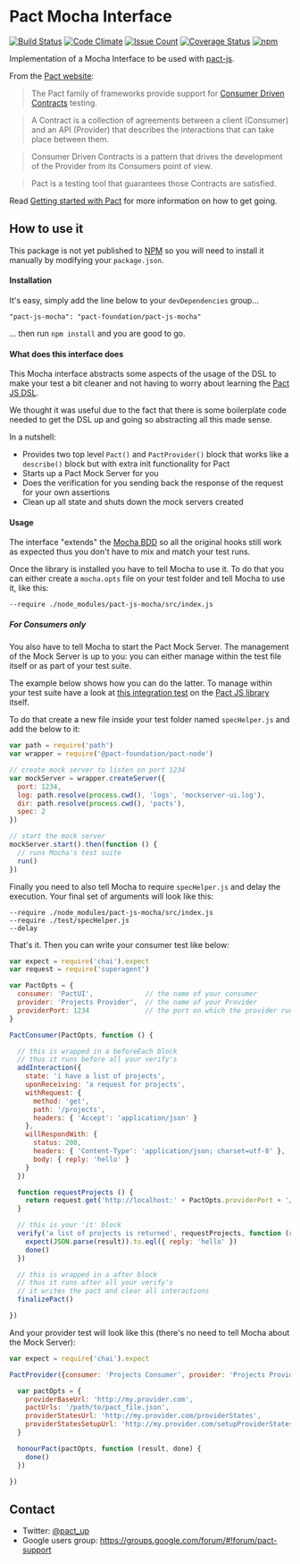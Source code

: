 # Pact Mocha Interface
[![Build Status](https://travis-ci.org/pact-foundation/pact-js-mocha.svg?branch=master)](https://travis-ci.org/pact-foundation/pact-js-mocha)
[![Code Climate](https://codeclimate.com/github/pact-foundation/pact-js-mocha/badges/gpa.svg)](https://codeclimate.com/github/pact-foundation/pact-js-mocha)
[![Issue Count](https://codeclimate.com/github/pact-foundation/pact-js-mocha/badges/issue_count.svg)](https://codeclimate.com/github/pact-foundation/pact-js-mocha)
[![Coverage Status](https://coveralls.io/repos/github/pact-foundation/pact-js-mocha/badge.svg?branch=master)](https://coveralls.io/github/pact-foundation/pact-js-mocha?branch=master)
[![npm](https://img.shields.io/github/license/pact-foundation/pact-js-mocha.svg?maxAge=2592000)](https://github.com/pact-foundation/pact-js-mocha/blob/master/LICENSE)

Implementation of a Mocha Interface to be used with [pact-js](https://github.com/pact-foundation/pact-js).

From the [Pact website](http://docs.pact.io/):

>The Pact family of frameworks provide support for [Consumer Driven Contracts](http://martinfowler.com/articles/consumerDrivenContracts.html) testing.

>A Contract is a collection of agreements between a client (Consumer) and an API (Provider) that describes the interactions that can take place between them.

>Consumer Driven Contracts is a pattern that drives the development of the Provider from its Consumers point of view.

>Pact is a testing tool that guarantees those Contracts are satisfied.

Read [Getting started with Pact](http://dius.com.au/2016/02/03/microservices-pact/) for more information on
how to get going.

## How to use it
This package is not yet published to [NPM](https://www.npmjs.com/) so you will need to install it manually by modifying your `package.json`.

#### Installation
It's easy, simply add the line below to your `devDependencies` group...
```
"pact-js-mocha": "pact-foundation/pact-js-mocha"
```
... then run `npm install` and you are good to go.

#### What does this interface does
This Mocha interface abstracts some aspects of the usage of the DSL to make your test a bit cleaner and not having to worry about learning the [Pact JS DSL](https://github.com/pact-foundation/pact-js).

We thought it was useful due to the fact that there is some boilerplate code needed to get the DSL up and going so abstracting all this made sense.

In a nutshell:
- Provides two top level `Pact()` and `PactProvider()` block that works like a `describe()` block but with extra init functionality for Pact
- Starts up a Pact Mock Server for you
- Does the verification for you sending back the response of the request for your own assertions
- Clean up all state and shuts down the mock servers created

#### Usage
The interface "extends" the [Mocha BDD](https://mochajs.org/#bdd) so all the original hooks still work as expected thus you don't have to mix and match your test runs.

Once the library is installed you have to tell Mocha to use it. To do that you can either create a `mocha.opts` file on your test folder and tell Mocha to use it, like this:

```
--require ./node_modules/pact-js-mocha/src/index.js
```

##### For Consumers only
You also have to tell Mocha to start the Pact Mock Server. The management of the Mock Server is up to you: you can either manage within the test file itself or as part of your test suite.

The example below shows how you can do the latter. To manage within your test suite have a look at [this integration test](https://github.com/pact-foundation/pact-js/blob/master/test/dsl/integration.spec.js) on the [Pact JS library](https://github.com/pact-foundation/pact-js) itself.

To do that create a new file inside your test folder named `specHelper.js` and add the below to it:

```javascript
var path = require('path')
var wrapper = require('@pact-foundation/pact-node')

// create mock server to listen on port 1234
var mockServer = wrapper.createServer({
  port: 1234,
  log: path.resolve(process.cwd(), 'logs', 'mockserver-ui.log'),
  dir: path.resolve(process.cwd(), 'pacts'),
  spec: 2
})

// start the mock server
mockServer.start().then(function () {
  // runs Mocha's test suite
  run()
})
```

Finally you need to also tell Mocha to require `specHelper.js` and delay the execution. Your final set of arguments will look like this:

```
--require ./node_modules/pact-js-mocha/src/index.js
--require ./test/specHelper.js
--delay
```

That's it. Then you can write your consumer test like below:
```javascript
var expect = require('chai').expect
var request = require('superagent')

var PactOpts = {
  consumer: 'PactUI',             // the name of your consumer
  provider: 'Projects Provider',  // the name of your Provider
  providerPort: 1234              // the port on which the provider runs
}

PactConsumer(PactOpts, function () {

  // this is wrapped in a beforeEach block
  // thus it runs before all your verify's
  addInteraction({
    state: 'i have a list of projects',
    uponReceiving: 'a request for projects',
    withRequest: {
      method: 'get',
      path: '/projects',
      headers: { 'Accept': 'application/json' }
    },
    willRespondWith: {
      status: 200,
      headers: { 'Content-Type': 'application/json; charset=utf-8' },
      body: { reply: 'hello' }
    }
  })

  function requestProjects () {
    return request.get('http://localhost:' + PactOpts.providerPort + '/projects').set({ 'Accept': 'application/json' })
  }

  // this is your 'it' block
  verify('a list of projects is returned', requestProjects, function (result, done) {
    expect(JSON.parse(result)).to.eql({ reply: 'hello' })
    done()
  })

  // this is wrapped in a after block
  // thus it runs after all your verify's
  // it writes the pact and clear all interactions
  finalizePact()

})
```
And your provider test will look like this (there's no need to tell Mocha about the Mock Server):

```javascript
var expect = require('chai').expect

PactProvider({consumer: 'Projects Consumer', provider: 'Projects Provider'}, function () {

  var pactOpts = {
    providerBaseUrl: 'http://my.provider.com',
    pactUrls: '/path/to/pact_file.json',
    providerStatesUrl: 'http://my.provider.com/providerStates',
    providerStatesSetupUrl: 'http://my.provider.com/setupProviderStates',
  }

  honourPact(pactOpts, function (result, done) {
    done()
  })

})
```
## Contact

* Twitter: [@pact_up](https://twitter.com/pact_up)
* Google users group: https://groups.google.com/forum/#!forum/pact-support
